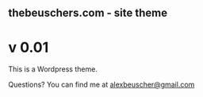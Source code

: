 ## thebeuschers.com - site theme
# v 0.01

This is a Wordpress theme.

Questions? You can find me at alexbeuscher@gmail.com

